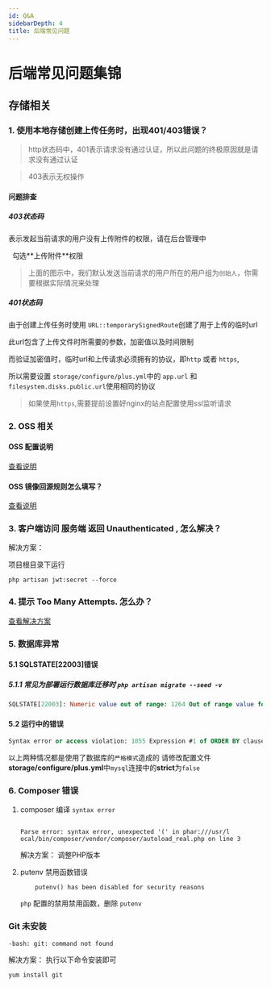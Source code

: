 ```yaml
---
id: Q&A
sidebarDepth: 4
title: 后端常见问题
---
```



# 后端常见问题集锦

## 存储相关
### 1. 使用本地存储创建上传任务时，出现401/403错误？
> http状态码中，401表示请求没有通过认证，所以此问题的终极原因就是请求没有通过认证

> 403表示无权操作

#### 问题排查
##### 403状态码
表示发起当前请求的用户没有上传附件的权限，请在后台管理中

<img :src="$withBase('/assets/img/Q&A/storage/roles.png')" />
<img :src="$withBase('/assets/img/Q&A/storage/storage-ability.png')" />
勾选**上传附件**权限

> 上面的图示中，我们默认发送当前请求的用户所在的用户组为`创始人`，你需要根据实际情况来处理

##### 401状态码
由于创建上传任务时使用 ``` URL::temporarySignedRoute ```创建了用于上传的临时url

此url包含了上传文件时所需要的参数，加密值以及时间限制

而验证加密值时，临时url和上传请求必须拥有的协议，即`http` 或者 `https`,


所以需要设置 `storage/configure/plus.yml`中的 `app.url` 和  `filesystem.disks.public.url`使用相同的协议
> 如果使用`https`,需要提前设置好nginx的站点配置使用ssl监听请求 

### 2. OSS 相关

#### OSS 配置说明

[查看说明](https://github.com/slimkit/thinksns-plus-guide/issues/46)

#### OSS 镜像回源规则怎么填写？

[查看说明](https://github.com/slimkit/thinksns-plus-guide/issues/45)

### 3. 客户端访问 服务端 返回 Unauthenticated , 怎么解决？

解决方案：

项目根目录下运行

```shell
php artisan jwt:secret --force
```

### 4. 提示 Too Many Attempts. 怎么办？

[查看解决方案](https://github.com/slimkit/thinksns-plus-guide/issues/37)

### 5. 数据库异常
#### 5.1 SQLSTATE[22003]错误
##### 5.1.1 常见为部署运行数据库迁移时 ```php artisan migrate --seed -v```
```sql
SQLSTATE[22003]: Numeric value out of range: 1264 Out of range value for column 'type' at row 1 (SQL: insert into `sign_config` (`created_at`, `day`, `type`, `updated_at`, `value`) values (2021-05-31 02:17:12, 1, 999, 2021-05-31 02:17:12, 1), (2021-05-31 02:17:12, 2, 999, 2021-05-31 02:17:12, 2), (2021-05-31 02:17:12, 3, 999, 2021-05-31 02:17:12, 3), (2021-05-31 02:17:12, 4, 999, 2021-05-31 02:17:12, 4), (2021-05-31 02:17:12, 5, 999, 2021-05-31 02:17:12, 5), (2021-05-31 02:17:12, 6, 999, 2021-05-31 02:17:12, 6), (2021-05-31 02:17:12, 7, 999, 2021-05-31 02:17:12, 7))
```
#### 5.2 运行中的错误
```sql
Syntax error or access violation: 1055 Expression #1 of ORDER BY clause is not in GROUP BY
```
以上两种情况都是使用了数据库的`严格模式`造成的
请修改配置文件 **storage/configure/plus.yml**中`mysql`连接中的**strict**为`false`


### 6. Composer 错误

1.  composer 编译 `syntax error`

	```shell

	Parse error: syntax error, unexpected '(' in phar:///usr/l	ocal/bin/composer/vendor/composer/autoload_real.php on line 3
	
	```
	解决方案： 调整PHP版本


2. putenv 禁用函数错误

	```shell
		putenv() has been disabled for security reasons
	
	```
	`php` 配置的禁用禁用函数，删除 `putenv `



###  Git 未安装

```
-bash: git: command not found
```

解决方案： 执行以下命令安装即可

```shell
yum install git
```
